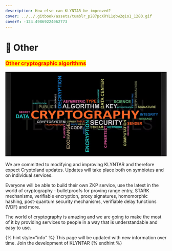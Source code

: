 ```yaml
---
description: How else can KLYNTAR be improved?
cover: ../../.gitbook/assets/tumblr_p287pcXRYL1qbw2q1o1_1280.gif
coverY: -124.49869224062773
---
```


# 🎁 Other

### <mark style="color:red;">**Other cryptographic algorithms**</mark>

![](<../../.gitbook/assets/image (9) (1) (1).png>)

We are committed to modifying and improving KLYNTAR and therefore expect Cryptoland updates. Updates will take place both on symbiotes and on individual services.

Everyone will be able to build their own ZKP service, use the latest in the world of cryptography - bulletproofs for proving range entry, STARK mechanisms, verifiable encryption, proxy signatures, homomorphic hashing, post-quantum security mechanisms, verifiable delay functions (VDF) and more.

The world of cryptography is amazing and we are going to make the most of it by providing services to people in a way that is understandable and easy to use.

{% hint style="info" %}
This page will be updated with new information over time. Join the development of KLYNTAR
{% endhint %}
